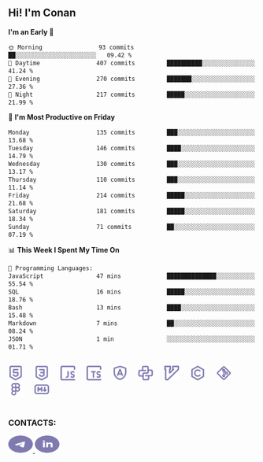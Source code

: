 ## Hi! I'm Conan

<!--START_SECTION:waka-->
**I'm an Early 🐤** 

```text
🌞 Morning                93 commits          ██░░░░░░░░░░░░░░░░░░░░░░░   09.42 % 
🌆 Daytime                407 commits         ██████████░░░░░░░░░░░░░░░   41.24 % 
🌃 Evening                270 commits         ███████░░░░░░░░░░░░░░░░░░   27.36 % 
🌙 Night                  217 commits         █████░░░░░░░░░░░░░░░░░░░░   21.99 % 
```
📅 **I'm Most Productive on Friday** 

```text
Monday                   135 commits         ███░░░░░░░░░░░░░░░░░░░░░░   13.68 % 
Tuesday                  146 commits         ████░░░░░░░░░░░░░░░░░░░░░   14.79 % 
Wednesday                130 commits         ███░░░░░░░░░░░░░░░░░░░░░░   13.17 % 
Thursday                 110 commits         ███░░░░░░░░░░░░░░░░░░░░░░   11.14 % 
Friday                   214 commits         █████░░░░░░░░░░░░░░░░░░░░   21.68 % 
Saturday                 181 commits         █████░░░░░░░░░░░░░░░░░░░░   18.34 % 
Sunday                   71 commits          ██░░░░░░░░░░░░░░░░░░░░░░░   07.19 % 
```


📊 **This Week I Spent My Time On** 

```text
💬 Programming Languages: 
JavaScript               47 mins             ██████████████░░░░░░░░░░░   55.54 % 
SQL                      16 mins             █████░░░░░░░░░░░░░░░░░░░░   18.76 % 
Bash                     13 mins             ████░░░░░░░░░░░░░░░░░░░░░   15.48 % 
Markdown                 7 mins              ██░░░░░░░░░░░░░░░░░░░░░░░   08.24 % 
JSON                     1 min               ░░░░░░░░░░░░░░░░░░░░░░░░░   01.71 % 
```


<!--END_SECTION:waka-->


<br>

<div align="left">
  <img src="icons/skills/html.svg" height="30" alt="html5"/>
  <img width="15"/>
  <img src="icons/skills/css.svg" height="30" alt="css"/>
    <img width="15"/>
  <img src="icons/skills/javascript.svg" height="30" alt="javascript"/>
  <img width="15"/>
  <img src="icons/skills/typescript.svg" height="30" alt="typescript"/>
  <img width="15"/>
  <img src="icons/skills/angular.svg" height="30" alt="angular"/>
  <img width="15"/>
  <img src="icons/skills/python.svg" height="30" alt="python"/>
  <img width="15"/>
  <img src="icons/skills/vim.svg" height="30" alt="vim"  />
  <img width="15"/>
  <img src="icons/skills/c.svg" height="30" alt="c"/>
  <img width="15"/>
  <img src="icons/skills/git.svg" height="30" alt="git"/>
  <img width="15"/>
  <img src="icons/skills/figma.svg" height="30" alt="figma"/>
  <img width="15"/>
  <img src="icons/skills/markdown.svg" height="30" alt="markdown"/>
</div>

<br>


### CONTACTS:

<div align="left">
  <a href="https://t.me/gkkconan">
    <img src="icons/contacts/telegram.svg" width="50" height="35" alt="telegram"/>
  </a>
  <a href="https://www.linkedin.com/in/gkkconan">
    <img src="icons/contacts/linkedin.svg" width="50" height="35" alt="linkedin"/>
  </a>
</div>
